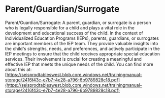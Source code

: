# Parent/Guardian/Surrogate
Parent/Guardian/Surrogate: A parent, guardian, or surrogate is a person who is legally responsible for a child and plays a vital role in the development and educational success of the child. In the context of Individualized Education Programs (IEPs), parents, guardians, or surrogates are important members of the IEP team. They provide valuable insights into the child's strengths, needs, and preferences, and actively participate in the IEP meetings to ensure that the child receives appropriate special education services. Their involvement is crucial for creating a meaningful and effective IEP that meets the unique needs of the child.
You can find more about this at: [https://seisprodtableswest.blob.core.windows.net/trainingmanual-storage/2416f43c-e7b7-4e28-a796-6b9789828c18.pdf](https://seisprodtableswest.blob.core.windows.net/trainingmanual-storage/2416f43c-e7b7-4e28-a796-6b9789828c18.pdf)
